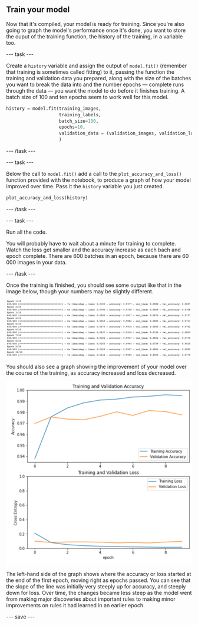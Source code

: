 ## Train your model

Now that it's compiled, your model is ready for training. Since you're also going to graph the model's performance once it's done, you want to store the ouput of the training function, the history of the training, in a variable too.

--- task ---

Create a `history` variable and assign the output of `model.fit()` (remember that training is sometimes called fitting) to it, passing the function the training and validation data you prepared, along with the size of the batches you want to break the data into and the number epochs — complete runs through the data — you want the model to do before it finishes training. A batch size of 100 and ten epochs seem to work well for this model.

```python
history = model.fit(training_images,
                    training_labels,
                    batch_size=100,
                    epochs=10,
                    validation_data = (validation_images, validation_labels)
                    )
```

--- /task ---

--- task ---

Below the call to `model.fit()` add a call to the `plot_accuracy_and_loss()` function provided with the notebook, to produce a graph of how your model improved over time. Pass it the `history` variable you just created.

```python
plot_accuracy_and_loss(history)
```

--- /task ---

--- task ---

Run all the code.

You will probably have to wait about a minute for training to complete. Watch the loss get smaller and the accuracy increase as each bach and epoch complete. There are 600 batches in an epoch, because there are 60 000 images in your data.

--- /task ---

Once the training is finished, you should see some output like that in the image below, though your numbers may be slightly different.

![The output of the model training in Google Colab. It shows ten epochs, the amout of time taken for each epoch, along with the training loss, training accuracy, validation loss, and validation accuracy for each.](images/training_output.png)

You should also see a graph showing the improvement of your model over the course of the training, as accuracy increased and loss decreased.

![Two line graphs, one labeled 'Training and Validation Accuracy', the other lableled 'Training and Validation Loss. Each has two lines, one blue and one orange. The blue line is training data, the orange line validation data.' ](images/training_graphs.png)

The left-hand side of the graph shows where the accuracy or loss started at the end of the first epoch, moving right as epochs passed. You can see that the slope of the line was initially very steeply up for accuracy, and steeply down for loss. Over time, the changes became less steep as the model went from making major discoveries about important rules to making minor improvements on rules it had learned in an earlier epoch.

--- save ---